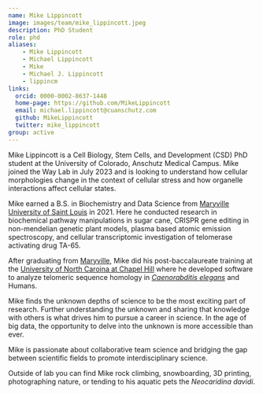 ```yaml
---
name: Mike Lippincott
image: images/team/mike_lippincott.jpeg
description: PhD Student
role: phd
aliases:
    - Mike Lippincott
    - Michael Lippincott
    - Mike
    - Michael J. Lippincott
    - lippincm
links:
  orcid: 0000-0002-8637-1448
  home-page: https://github.com/MikeLippincott
  email: michael.lippincott@cuanschutz.com
  github: MikeLippincott
  twitter: mike_lippincott
group: active
---
```


Mike Lippincott is a Cell Biology, Stem Cells, and Development (CSD) PhD student at the University of Colorado, Anschutz Medical Campus.
Mike joined the Way Lab in July 2023 and is looking to understand how cellular morphologies change in the context of cellular stress and how organelle interactions affect cellular states.

Mike earned a B.S. in Biochemistry and Data Science from [Maryville University of Saint Louis](https://www.maryville.edu/) in 2021. Here he conducted research in biochemical pathway manipulations in sugar cane, CRISPR gene editing in non-mendelian genetic plant models, plasma based atomic emission spectroscopy, and cellular transcriptomic investigation of telomerase activating drug TA-65.

After graduating from [Maryville](https://www.maryville.edu/), Mike did his post-baccalaureate training at the [University of North Caroina at Chapel Hill](https://www.unc.edu/) where he developed software to analyze telomeric sequence homology in _[Caenorabditis elegans](http://www.wormbook.org/)_ and Humans. 

Mike finds the unknown depths of science to be the most exciting part of research. Further understanding the unknown and sharing that knowledge with others is what drives him to pursue a career in science. In the age of big data, the opportunity to delve into the unknown is more accessible than ever.

Mike is passionate about collaborative team science and bridging the gap between scientific fields to promote interdisciplinary science. 

Outside of lab you can find Mike rock climbing, snowboarding, 3D printing, photographing nature, or tending to his aquatic pets the _Neocaridina davidi_.
